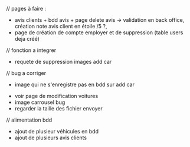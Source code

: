 // pages à faire :
<!-- - horaires + bdd horaires -> requete et changement dans back office -->
- avis clients + bdd avis + page delete avis -> validation en back office, création note avis client en étoile /5 ?, 
- page de création de compte employer et de suppression (table users deja créé)


// fonction a integrer
- requete de suppression images add car
<!-- - requete de suppresion d'article service, add service -->



// bug a corriger 
<!-- - tout les chemins des images -->
<!-- - messages [] et errors [] dans add service/ add car et delete car (div bugger) -->
- image qui ne s'enregistre pas en bdd sur add car
<!-- - voir page de modification services -->
- voir page de modification voitures
- image carrousel bug
- regarder la taille des fichier envoyer





// alimentation bdd
- ajout de plusieur véhicules en bdd
- ajout de plusieurs avis clients
